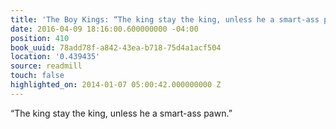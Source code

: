 ```yaml
---
title: 'The Boy Kings: “The king stay the king, unless he a smart-ass pawn.”'
date: 2016-04-09 18:16:00.600000000 -04:00
position: 410
book_uuid: 78add78f-a842-43ea-b718-75d4a1acf504
location: '0.439435'
source: readmill
touch: false
highlighted_on: 2014-01-07 05:00:42.000000000 Z
---
```


“The king stay the king, unless he a smart-ass pawn.”